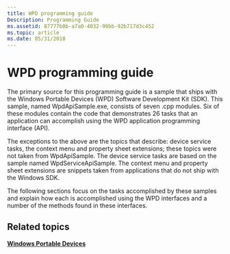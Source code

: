 ```yaml
---
title: WPD programming guide
Description: Programming Guide
ms.assetid: 87777b0b-a7a0-4032-99bb-92b717d3c452
ms.topic: article
ms.date: 05/31/2018
---
```


# WPD programming guide

The primary source for this programming guide is a sample that ships with the Windows Portable Devices (WPD) Software Development Kit (SDK). This sample, named WpdApiSample.exe, consists of seven .cpp modules. Six of these modules contain the code that demonstrates 26 tasks that an application can accomplish using the WPD application programming interface (API).

The exceptions to the above are the topics that describe: device service tasks, the context menu and property sheet extensions; these topics were not taken from WpdApiSample. The device service tasks are based on the sample named WpdServiceApiSample. The context menu and property sheet extensions are snippets taken from applications that do not ship with the Windows SDK.

The following sections focus on the tasks accomplished by these samples and explain how each is accomplished using the WPD interfaces and a number of the methods found in these interfaces.

## Related topics

<dl> <dt>

[**Windows Portable Devices**](https://docs.microsoft.com/windows/desktop/windows-portable-devices)
</dt> </dl>

 

 



